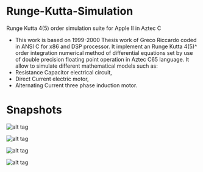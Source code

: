 # Runge-Kutta-Simulation
Runge Kutta 4(5) order simulation suite for Apple II in Aztec C

*  This work is based on 1999-2000 Thesis work of Greco Riccardo coded in ANSI C for x86 and DSP processor.
It implement an Runge Kutta 4(5)^ order integration numerical method of differential equations set
by use of double precision floating point operation in Aztec C65 language.
It allow to simulate different mathematical models such as:
* Resistance Capacitor electrical circuit,
* Direct Current electric motor,
* Alternating Current three phase induction motor.


# Snapshots

![alt tag](https://cloud.githubusercontent.com/assets/10941944/6314894/71717efe-b9f0-11e4-8552-a8fe283bb92a.png)

![alt tag](https://cloud.githubusercontent.com/assets/10941944/6314896/7623330c-b9f0-11e4-9702-c7f39740751e.png)

![alt tag](https://cloud.githubusercontent.com/assets/10941944/6314897/7a2587f2-b9f0-11e4-85cf-aa073b315c51.png)

![alt tag](https://cloud.githubusercontent.com/assets/10941944/6314898/7d1d67f4-b9f0-11e4-9f37-fb7fba42e4cb.png)
